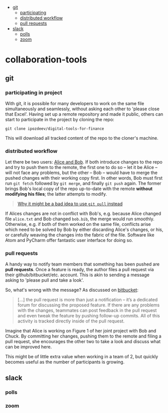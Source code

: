 <!-- TOC -->

-   [git](#git)
    -   [participating](#participating)
    -   [distributed workflow](#distributed-workflow)
    -   [pull requests](#pull-requests)
-   [slack](#slack)
    -   [polls](#polls)
    -   [zoom](#zoom)

<!-- /TOC -->

# collaboration-tools

## git
### participating in project
With git, it is possible for many developers to work on the same file simultaneously and seamlessly, without asking each other to 'please close that Excel'. Having set up a remote repository and made it public, others can start to participate in the project by cloning the repo:
```
git clone ipozdeev/digital-tools-for-finance
```
This will download all tracked content of the repo to the cloner's machine.

### distributed workflow
Let there be two users: [Alice and Bob](https://en.wikipedia.org/wiki/Alice_and_Bob#History). If both introduce changes to the repo and try to push them to the remote, the first one to do so &ndash; let it be Alice &ndash; will not face any problems, but the other &ndash; Bob &ndash; would have to merge the pushed changes with their working copy first. In other words, Bob must first run `git fetch` followed by `git merge`, and finally `git push` again. The former brings Bob's local copy of the repo up-to-date with the remote **without modifying his files**; the latter attempts to modify.

> [Why it might be a bad idea to use `git pull` instead](https://longair.net/blog/2009/04/16/git-fetch-and-merge/)

If Alices changes are not in conflict with Bob's, e.g. because Alice changed file `alice.txt` and Bob changed `bob.bib`, the merge would run smoothly. Otherwise, e.g. if both of them worked on the same file, conflicts arise which need to be solved by Bob by either discarding Alice's changes, or his, or carefully weaving the changes into the fabric of the file. Software like Atom and PyCharm offer fantastic user interface for doing so.

### pull requests
A handy way to notify team members that something has been pushed are **pull requests**. Once a feature is ready, the author files a pull request via their github/bitbucket/etc. account. This is akin to sending a message asking to 'please pull and take a look'.

So, what's wrong with the message? As discussed on [bitbucket](https://www.atlassian.com/git/tutorials/making-a-pull-request):
> \[...\] the pull request is more than just a notification &ndash; it’s a dedicated forum for discussing the proposed feature. If there are any problems with the changes, teammates can post feedback in the pull request and even tweak the feature by pushing follow-up commits. All of this activity is tracked directly inside of the pull request.

Imagine that Alice is working on Figure 1 of her joint project with Bob and Chuck. By committing her changes, pushing them to the remote and filing a pull request, she encourages the other two to take a look and discuss what can be improved here.

This might be of little extra value when working in a team of 2, but quickly becomes useful as the number of participants is growing.

## slack

### polls

### zoom
